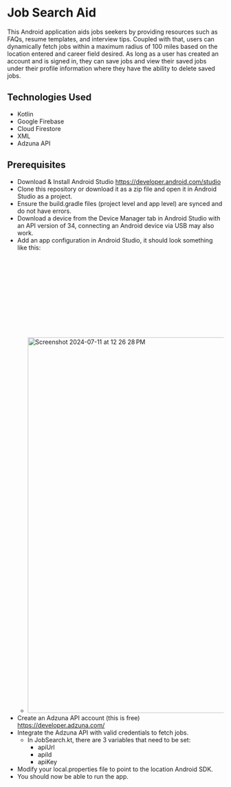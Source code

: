 # Job Search Aid
This Android application aids jobs seekers by providing resources such as FAQs, resume templates, and interview tips. Coupled with that, users can dynamically fetch jobs within a maximum radius of 100 miles based on the location entered and career field desired. As long as a user has created an account and is signed in, they can save jobs and view their saved jobs under their profile information where they have the ability to delete saved jobs.

## Technologies Used
- Kotlin
- Google Firebase
- Cloud Firestore
- XML
- Adzuna API

## Prerequisites
- Download & Install Android Studio <https://developer.android.com/studio>
- Clone this repository or download it as a zip file and open it in Android Studio as a project.
- Ensure the build.gradle files (project level and app level) are synced and do not have errors.
- Download a device from the Device Manager tab in Android Studio with an API version of 34, connecting an Android device via USB may also work.
- Add an app configuration in Android Studio, it should look something like this:
  - <img width="872" alt="Screenshot 2024-07-11 at 12 26 28 PM" src="https://github.com/mahathiryali/jobSearchApp/assets/80718213/f5c1d59e-c9f6-44a3-add5-ecf3f6c6b0b1" style="margin-top: 200px;">
- Create an Adzuna API account (this is free) <https://developer.adzuna.com/>
- Integrate the Adzuna API with valid credentials to fetch jobs.
  - In JobSearch.kt, there are 3 variables that need to be set:
    - apiUrl
    - apiId
    - apiKey
- Modify your local.properties file to point to the location Android SDK.
- You should now be able to run the app.
